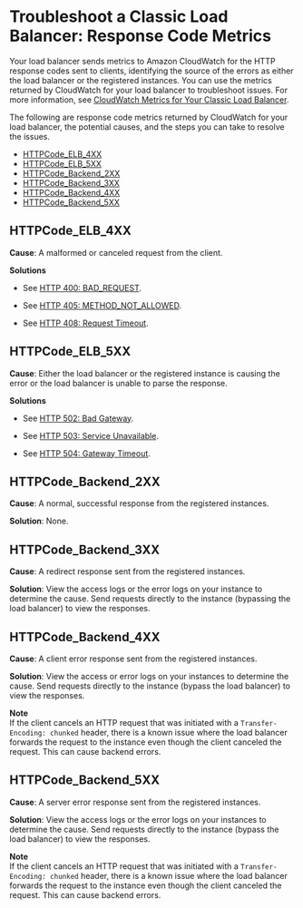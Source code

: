 # Troubleshoot a Classic Load Balancer: Response Code Metrics<a name="ts-elb-http-errors"></a>

Your load balancer sends metrics to Amazon CloudWatch for the HTTP response codes sent to clients, identifying the source of the errors as either the load balancer or the registered instances\. You can use the metrics returned by CloudWatch for your load balancer to troubleshoot issues\. For more information, see [CloudWatch Metrics for Your Classic Load Balancer](elb-cloudwatch-metrics.md)\.

The following are response code metrics returned by CloudWatch for your load balancer, the potential causes, and the steps you can take to resolve the issues\.


+ [HTTPCode\_ELB\_4XX](#ts-elb-error-metrics-ELB_4XX)
+ [HTTPCode\_ELB\_5XX](#ts-elb-error-metrics-ELB_5XX)
+ [HTTPCode\_Backend\_2XX](#ts-elb-error-metrics-Backend_2XX)
+ [HTTPCode\_Backend\_3XX](#ts-elb-error-metrics-Backend_3XX)
+ [HTTPCode\_Backend\_4XX](#ts-elb-error-metrics-Backend_4XX)
+ [HTTPCode\_Backend\_5XX](#ts-elb-error-metrics-Backend_5XX)

## HTTPCode\_ELB\_4XX<a name="ts-elb-error-metrics-ELB_4XX"></a>

**Cause**: A malformed or canceled request from the client\.

**Solutions**

+ See [HTTP 400: BAD\_REQUEST](ts-elb-error-message.md#ts-elb-errorcodes-http400)\.

+ See [HTTP 405: METHOD\_NOT\_ALLOWED](ts-elb-error-message.md#ts-elb-errorcodes-http405)\.

+ See [HTTP 408: Request Timeout](ts-elb-error-message.md#ts-elb-errorcodes-http408)\.

## HTTPCode\_ELB\_5XX<a name="ts-elb-error-metrics-ELB_5XX"></a>

**Cause**: Either the load balancer or the registered instance is causing the error or the load balancer is unable to parse the response\.

**Solutions**

+ See [HTTP 502: Bad Gateway](ts-elb-error-message.md#ts-elb-errorcodes-http502)\.

+ See [HTTP 503: Service Unavailable](ts-elb-error-message.md#ts-elb-errorcodes-http503)\.

+ See [HTTP 504: Gateway Timeout](ts-elb-error-message.md#ts-elb-errorcodes-http504)\.

## HTTPCode\_Backend\_2XX<a name="ts-elb-error-metrics-Backend_2XX"></a>

**Cause**: A normal, successful response from the registered instances\.

**Solution**: None\.

## HTTPCode\_Backend\_3XX<a name="ts-elb-error-metrics-Backend_3XX"></a>

**Cause**: A redirect response sent from the registered instances\.

**Solution**: View the access logs or the error logs on your instance to determine the cause\. Send requests directly to the instance \(bypassing the load balancer\) to view the responses\.

## HTTPCode\_Backend\_4XX<a name="ts-elb-error-metrics-Backend_4XX"></a>

**Cause**: A client error response sent from the registered instances\.

**Solution**: View the access or error logs on your instances to determine the cause\. Send requests directly to the instance \(bypass the load balancer\) to view the responses\.

**Note**  
If the client cancels an HTTP request that was initiated with a `Transfer-Encoding: chunked` header, there is a known issue where the load balancer forwards the request to the instance even though the client canceled the request\. This can cause backend errors\.

## HTTPCode\_Backend\_5XX<a name="ts-elb-error-metrics-Backend_5XX"></a>

**Cause**: A server error response sent from the registered instances\.

**Solution**: View the access logs or the error logs on your instances to determine the cause\. Send requests directly to the instance \(bypass the load balancer\) to view the responses\.

**Note**  
If the client cancels an HTTP request that was initiated with a `Transfer-Encoding: chunked` header, there is a known issue where the load balancer forwards the request to the instance even though the client canceled the request\. This can cause backend errors\.